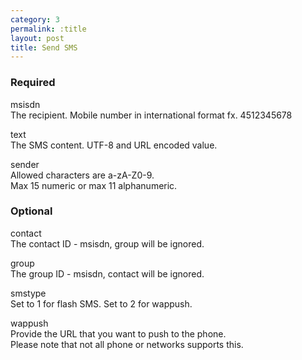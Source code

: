 ```yaml
---
category: 3
permalink: :title
layout: post
title: Send SMS
---
```

<h3>
	<span class="label label-default">Required</span>
</h3>


<span class="text-primary">msisdn</span><br />
<span class="m-l-2">The recipient. Mobile number in international format fx. 4512345678</span>

<span class="text-primary">text</span><br />
<span class="m-l-2">The SMS content. UTF-8 and URL encoded value.</span>

<span class="text-primary">sender</span><br />
<span class="m-l-2">Allowed characters are a-zA-Z0-9.</span>
<br />
<span class="m-l-2">Max 15 numeric or max 11 alphanumeric.</span>
<br />





<h3>
	<span class="label label-default">Optional</span>
</h3>


<span class="text-primary">contact</span><br />
<span class="m-l-2">The contact ID - msisdn, group will be ignored.</span>

<span class="text-primary">group</span><br />
<span class="m-l-2">The group ID - msisdn, contact will be ignored.</span>

<span class="text-primary">smstype</span><br />
<span class="m-l-2">Set to 1 for flash SMS. Set to 2 for wappush.</span>

<span class="text-primary">wappush</span><br />
<span class="m-l-2">Provide the URL that you want to push to the phone.</span>
<br />
<span class="m-l-2">Please note that not all phone or networks supports this.</span>
